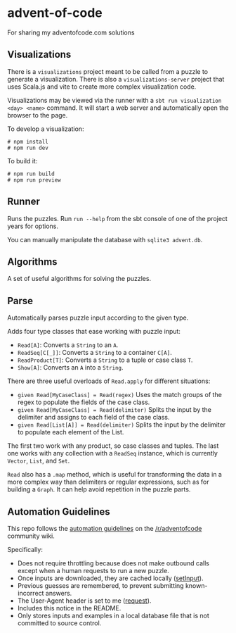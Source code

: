 # advent-of-code
For sharing my adventofcode.com solutions

## Visualizations

There is a `visualizations` project meant to be called from a puzzle to
generate a visualization. There is also a `visualizations-server` project that
uses Scala.js and vite to create more complex visualization code.

Visualizations may be viewed via the runner with a `sbt run visualization <day> <name>` command.
It will start a web server and automatically open the browser to the page.

To develop a visualization:

```
# npm install
# npm run dev
```

To build it:

```
# npm run build
# npm run preview
```

## Runner
Runs the puzzles. Run `run --help` from the sbt console of one of the project years for options.

You can manually manipulate the database with `sqlite3 advent.db`.

## Algorithms
A set of useful algorithms for solving the puzzles.

## Parse
Automatically parses puzzle input according to the given type.

Adds four type classes that ease working with puzzle input:

 - `Read[A]`: Converts a `String` to an `A`.
 - `ReadSeq[C[_]]`: Converts a `String` to a container `C[A]`.
 - `ReadProduct[T]`: Converts a `String` to a tuple or case class `T`.
 - `Show[A]`: Converts an `A` into a `String`.

There are three useful overloads of `Read.apply` for different situations:

 - `given Read[MyCaseClass] = Read(regex)` Uses the match groups of the regex to populate the fields of the case class.
 - `given Read[MyCaseClass] = Read(delimiter)` Splits the input by the delimiter and assigns to each field of the case class.
 - `given Read[List[A]] = Read(delimiter)` Splits the input by the delimiter to populate each element of the List.

 The first two work with any product, so case classes and tuples. The last one
 works with any collection with a `ReadSeq` instance, which is currently
 `Vector`, `List`, and `Set`.

 `Read` also has a `.map` method, which is useful for transforming the data in
 a more complex way than delimiters or regular expressions, such as for
 building a `Graph`. It can help avoid repetition in the puzzle parts.

## Automation Guidelines

This repo follows the [automation guidelines](https://www.reddit.com/r/adventofcode/wiki/faqs/automation)
on the [/r/adventofcode](https://www.reddit.com/r/adventofcode) community wiki.

Specifically:

 - Does not require throttling because does not make outbound calls except when a human requests to run a new puzzle.
 - Once inputs are downloaded, they are cached locally ([setInput](https://github.com/kbielefe/advent-of-code/blob/9e23cd6d6cbd5b6739268de42393e7d07d194a04/runner/src/main/scala/Database.scala#L38)).
 - Previous guesses are remembered, to prevent submitting known-incorrect answers.
 - The User-Agent header is set to me ([request](https://github.com/kbielefe/advent-of-code/blob/9e23cd6d6cbd5b6739268de42393e7d07d194a04/runner/src/main/scala/Http.scala#L21)).
 - Includes this notice in the README.
 - Only stores inputs and examples in a local database file that is not committed to source control.
